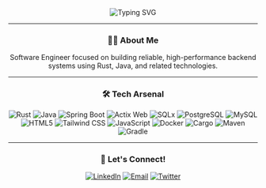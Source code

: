 <div align="center">
    <img src="https://readme-typing-svg.herokuapp.com?size=32&duration=5500&color=164C78&vCenter=true&center=true&width=460&lines=Software+Engineer" alt="Typing SVG">
</div>

---

<h3 align="center">👋🏽 About Me</h2>
<p align="center">
    Software Engineer focused on building reliable, high-performance backend systems using Rust, Java, and related technologies.
</p>

---

<h3 align="center">🛠 Tech Arsenal</h3>
<p align="center">
    <!-- Rust -->
    <img src="https://img.shields.io/badge/Rust-DEA584?style=for-the-badge&logo=rust&logoColor=4B2E21" alt="Rust">
    <!-- Java -->
    <img src="https://img.shields.io/badge/Java-ED8B00?style=for-the-badge&logo=openjdk&logoColor=white" alt="Java">
    <!-- Spring Boot -->
    <img src="https://img.shields.io/badge/Spring%20Boot-6DB33F?style=for-the-badge&logo=springboot&logoColor=white" alt="Spring Boot">
    <!-- Actix Web -->
    <img src="https://img.shields.io/badge/Actix%20Web-DEA584?style=for-the-badge&logo=rust&logoColor=4B2E21" alt="Actix Web">
    <!-- SQLx -->
    <img src="https://img.shields.io/badge/SQLx-DEA584?style=for-the-badge&logo=rust&logoColor=4B2E21" alt="SQLx">
    <!-- PostgreSQL -->
    <img src="https://img.shields.io/badge/PostgreSQL-316192?style=for-the-badge&logo=postgresql&logoColor=white" alt="PostgreSQL">
    <!-- MySQL -->
    <img src="https://img.shields.io/badge/MySQL-4479A1?style=for-the-badge&logo=mysql&logoColor=white" alt="MySQL">
    <!-- HTML -->
    <img src="https://img.shields.io/badge/HTML5-E34F26?style=for-the-badge&logo=html5&logoColor=white" alt="HTML5">
    <!-- Tailwind CSS -->
    <img src="https://img.shields.io/badge/Tailwind_CSS-06B6D4?style=for-the-badge&logo=tailwindcss&logoColor=white" alt="Tailwind CSS">
    <!-- JavaScript -->
    <img src="https://img.shields.io/badge/JavaScript-F7DF1E?style=for-the-badge&logo=javascript&logoColor=black" alt="JavaScript">
    <!-- Docker -->
    <img src="https://img.shields.io/badge/Docker-2496ED?style=for-the-badge&logo=docker&logoColor=white" alt="Docker">
    <!-- Cargo -->
    <img src="https://img.shields.io/badge/Cargo-DEA584?style=for-the-badge&logo=rust&logoColor=4B2E21" alt="Cargo">
    <!-- Maven -->
    <img src="https://img.shields.io/badge/Maven-C71A36?style=for-the-badge&logo=apachemaven&logoColor=white" alt="Maven">
    <!-- Gradle -->
    <img src="https://img.shields.io/badge/Gradle-02303A?style=for-the-badge&logo=gradle&logoColor=white" alt="Gradle">
</p>

---

<h3 align="center">🔗 Let's Connect!</h2>
<p align="center">
    <a href="https://www.linkedin.com/in/hossanadev/"><img src="https://img.shields.io/badge/LinkedIn-164C78?style=for-the-badge&logo=linkedin&logoColor=white" alt="LinkedIn"></a>
    <a href="mailto:hossanadev@gmail.com"><img src="https://img.shields.io/badge/Email-164C78?style=for-the-badge&logo=gmail&logoColor=white" alt="Email"></a>
    <a href="https://twitter.com/hossanadev"><img src="https://img.shields.io/badge/Twitter-164C78?style=for-the-badge&logo=x&logoColor=white" alt="Twitter"></a> 
</p>
